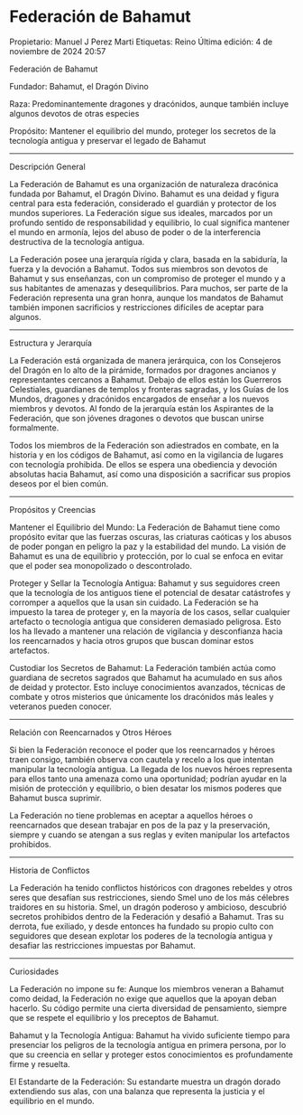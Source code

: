 # Federación de Bahamut

Propietario: Manuel J Perez Marti
Etiquetas: Reino
Última edición: 4 de noviembre de 2024 20:57

Federación de Bahamut

Fundador: Bahamut, el Dragón Divino

Raza: Predominantemente dragones y dracónidos, aunque también incluye algunos devotos de otras especies

Propósito: Mantener el equilibrio del mundo, proteger los secretos de la tecnología antigua y preservar el legado de Bahamut

---

Descripción General

La Federación de Bahamut es una organización de naturaleza dracónica fundada por Bahamut, el Dragón Divino. Bahamut es una deidad y figura central para esta federación, considerado el guardián y protector de los mundos superiores. La Federación sigue sus ideales, marcados por un profundo sentido de responsabilidad y equilibrio, lo cual significa mantener el mundo en armonía, lejos del abuso de poder o de la interferencia destructiva de la tecnología antigua.

La Federación posee una jerarquía rígida y clara, basada en la sabiduría, la fuerza y la devoción a Bahamut. Todos sus miembros son devotos de Bahamut y sus enseñanzas, con un compromiso de proteger el mundo y a sus habitantes de amenazas y desequilibrios. Para muchos, ser parte de la Federación representa una gran honra, aunque los mandatos de Bahamut también imponen sacrificios y restricciones difíciles de aceptar para algunos.

---

Estructura y Jerarquía

La Federación está organizada de manera jerárquica, con los Consejeros del Dragón en lo alto de la pirámide, formados por dragones ancianos y representantes cercanos a Bahamut. Debajo de ellos están los Guerreros Celestiales, guardianes de templos y fronteras sagradas, y los Guías de los Mundos, dragones y dracónidos encargados de enseñar a los nuevos miembros y devotos. Al fondo de la jerarquía están los Aspirantes de la Federación, que son jóvenes dragones o devotos que buscan unirse formalmente.

Todos los miembros de la Federación son adiestrados en combate, en la historia y en los códigos de Bahamut, así como en la vigilancia de lugares con tecnología prohibida. De ellos se espera una obediencia y devoción absolutas hacia Bahamut, así como una disposición a sacrificar sus propios deseos por el bien común.

---

Propósitos y Creencias

Mantener el Equilibrio del Mundo: La Federación de Bahamut tiene como propósito evitar que las fuerzas oscuras, las criaturas caóticas y los abusos de poder pongan en peligro la paz y la estabilidad del mundo. La visión de Bahamut es una de equilibrio y protección, por lo cual se enfoca en evitar que el poder sea monopolizado o descontrolado.

Proteger y Sellar la Tecnología Antigua: Bahamut y sus seguidores creen que la tecnología de los antiguos tiene el potencial de desatar catástrofes y corromper a aquellos que la usan sin cuidado. La Federación se ha impuesto la tarea de proteger y, en la mayoría de los casos, sellar cualquier artefacto o tecnología antigua que consideren demasiado peligrosa. Esto los ha llevado a mantener una relación de vigilancia y desconfianza hacia los reencarnados y hacia otros grupos que buscan dominar estos artefactos.

Custodiar los Secretos de Bahamut: La Federación también actúa como guardiana de secretos sagrados que Bahamut ha acumulado en sus años de deidad y protector. Esto incluye conocimientos avanzados, técnicas de combate y otros misterios que únicamente los dracónidos más leales y veteranos pueden conocer.

---

Relación con Reencarnados y Otros Héroes

Si bien la Federación reconoce el poder que los reencarnados y héroes traen consigo, también observa con cautela y recelo a los que intentan manipular la tecnología antigua. La llegada de los nuevos héroes representa para ellos tanto una amenaza como una oportunidad; podrían ayudar en la misión de protección y equilibrio, o bien desatar los mismos poderes que Bahamut busca suprimir.

La Federación no tiene problemas en aceptar a aquellos héroes o reencarnados que desean trabajar en pos de la paz y la preservación, siempre y cuando se atengan a sus reglas y eviten manipular los artefactos prohibidos.

---

Historia de Conflictos

La Federación ha tenido conflictos históricos con dragones rebeldes y otros seres que desafían sus restricciones, siendo Smel uno de los más célebres traidores en su historia. Smel, un dragón poderoso y ambicioso, descubrió secretos prohibidos dentro de la Federación y desafió a Bahamut. Tras su derrota, fue exiliado, y desde entonces ha fundado su propio culto con seguidores que desean explotar los poderes de la tecnología antigua y desafiar las restricciones impuestas por Bahamut.

---

Curiosidades

La Federación no impone su fe: Aunque los miembros veneran a Bahamut como deidad, la Federación no exige que aquellos que la apoyan deban hacerlo. Su código permite una cierta diversidad de pensamiento, siempre que se respete el equilibrio y los preceptos de Bahamut.

Bahamut y la Tecnología Antigua: Bahamut ha vivido suficiente tiempo para presenciar los peligros de la tecnología antigua en primera persona, por lo que su creencia en sellar y proteger estos conocimientos es profundamente firme y resuelta.

El Estandarte de la Federación: Su estandarte muestra un dragón dorado extendiendo sus alas, con una balanza que representa la justicia y el equilibrio en el mundo.